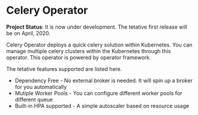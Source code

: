 # Celery Operator

**Project Status**: It is now under development. The tetative first release will be on April, 2020.

Celery Operator deploys a quick celery solution within Kubernetes. You can manage multiple celery clusters
within the Kubernetes through this operator. This operator is powered by operator framework.

The tetative features supported are listed here.
* Dependency Free - No external broker is needed. It will spin up a broker for you automatically
* Mutiple Worker Pools - You can configure different worker pools for different queue
* Built-in HPA supported - A simple autoscaler based on resource usage
